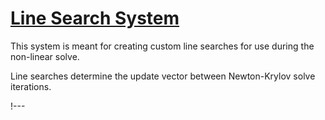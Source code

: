 # [Line Search System](syntax/LineSearches/index.md)

This system is meant for creating custom line searches for use during the non-linear solve.

Line searches determine the update vector between Newton-Krylov solve iterations.

!---
